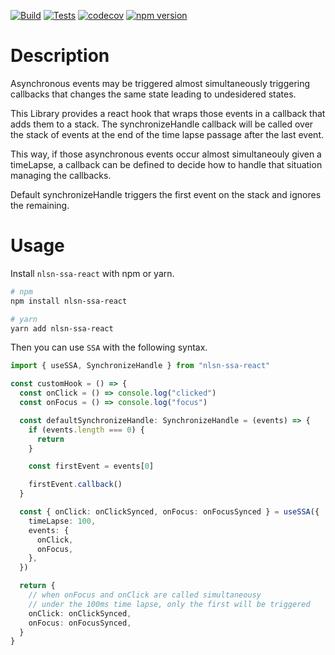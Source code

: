 [![Build](https://github.com/gitnlsn/nlsn-ssa-react/actions/workflows/build.yml/badge.svg)](https://github.com/gitnlsn/nlsn-ssa-react/actions/workflows/build.yml)
[![Tests](https://github.com/gitnlsn/nlsn-ssa-react/actions/workflows/tests.yml/badge.svg)](https://github.com/gitnlsn/nlsn-ssa-react/actions/workflows/tests.yml)
[![codecov](https://codecov.io/gh/gitnlsn/nlsn-ssa-react/branch/master/graph/badge.svg?token=0gyw13RlNP)](https://codecov.io/gh/gitnlsn/nlsn-ssa-react)
[![npm version](https://badge.fury.io/js/nlsn-ssa-react.svg)](https://badge.fury.io/js/nlsn-ssa-react)

# Description

Asynchronous events may be triggered almost simultaneously triggering callbacks that changes the same state leading to undesidered states.

This Library provides a react hook that wraps those events in a callback that adds them to a stack. The synchronizeHandle callback will be called over the stack of events at the end of the time lapse passage after the last event.

This way, if those asynchronous events occur almost simultaneouly given a timeLapse, a callback can be defined to decide how to handle that situation managing the callbacks.

Default synchronizeHandle triggers the first event on the stack and ignores the remaining.

# Usage

Install `nlsn-ssa-react` with npm or yarn.

```bash
# npm
npm install nlsn-ssa-react

# yarn
yarn add nlsn-ssa-react
```

Then you can use `SSA` with the following syntax.

```ts
import { useSSA, SynchronizeHandle } from "nlsn-ssa-react"

const customHook = () => {
  const onClick = () => console.log("clicked")
  const onFocus = () => console.log("focus")

  const defaultSynchronizeHandle: SynchronizeHandle = (events) => {
    if (events.length === 0) {
      return
    }

    const firstEvent = events[0]

    firstEvent.callback()
  }

  const { onClick: onClickSynced, onFocus: onFocusSynced } = useSSA({
    timeLapse: 100,
    events: {
      onClick,
      onFocus,
    },
  })

  return {
    // when onFocus and onClick are called simultaneousy
    // under the 100ms time lapse, only the first will be triggered
    onClick: onClickSynced,
    onFocus: onFocusSynced,
  }
}
```
